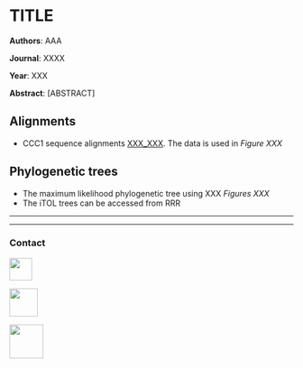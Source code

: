 # TITLE
**Authors**: AAA

**Journal**: XXXX

**Year**: XXX

**Abstract**: [ABSTRACT]

## Alignments

- CCC1 sequence alignments [XXX\_XXX](https://github.com/PerisD/EukCCC1/.fasta "Raw_frequency_crosses"). The data is used in *Figure XXX*

## Phylogenetic trees

- The maximum likelihood phylogenetic tree using XXX *Figures XXX*
- The iTOL trees can be accessed from RRR

***

***

### Contact

[<img src="http://1000logos.net/wp-content/uploads/2017/03/LinkedIn-Logo.png" width="40"/>](https://bit.ly/2V9hFt4)

[<img src="https://www.uv.es/perisnav/Index/twitter-logo.png" width="50"/>](https://bit.ly/2WJ2Rm8)

[<img src="https://www.uv.es/perisnav/images/Mitogression.png" width="60"/>](https://www.uv.es/perisnav/)
